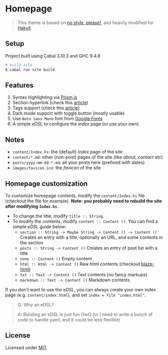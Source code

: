# Homepage

> This theme is based on [no style, please!](https://github.com/riggraz/no-style-please), and heavily modified for [Hakyll](https://jaspervdj.be/hakyll/).

## Setup

Project built using Cabal 3.10.3 and GHC 9.4.8

```sh
# build site
$ cabal run site build
```

## Features

1. Syntax highlighting via [Prism.js](https://prismjs.com)
2. Section hyperlink (check this [article](https://frasertweedale.github.io/blog-fp/posts/2020-12-10-hakyll-section-links.html))
3. Tags support (check this [article](https://myme.no/posts/2023-01-13-adding-tags-to-hakyll.html))
4. Dark mode support with toggle button (mostly usable)
5. Use `Noto Sans Mono` font from [Google Fonts](https://fonts.google.com/noto/specimen/Noto+Sans+Mono)
6. A simple _eDSL_ to configure the _index_ page (or use your own)

## Notes

- `content/Index.hs`: the (default) _index_ page of the site
- `content/*.md`: other (non-post) pages of the site (like _about_, _contact_ etc)
- `posts/yyyy-mm-dd-*.md`: all your posts here (prefixed with dates)
- `images/favicon.ico`: the _favicon_ of the site

## Homepage customization

To customize homepage contents, modify the `content/Index.hs` file (checkout the file for example). __Note: you probably need to rebuild the site after modifying `Index.hs`__.

- To change the title, modify `title :: String`.
- To modify the contents, modify `content :: Content ()`. You can find a simple _eDSL_ guide below:
  - `section :: String -> Maybe String -> Content () -> Content ()` Creates an entry with a title, optionally an URL, and some contents in the section
  - `posts :: String -> Content ()` Creates an entry of post list with a title
  - `none :: Content ()` Empty content
  - `html :: Html -> Content ()` Raw html contents (checkout [blaze-html](https://hackage.haskell.org/package/blaze-html))
  - `txt :: Text -> Content ()` Text contents (no fancy markups)
  - `markdown :: Text -> Content ()` Markdown contents

If you don't want to use the _eDSL_, you can always create your own index page (e.g. `content/index.html`), and set `index = File "index.html"`.

> Q: Why an eDSL?
>
> A: Building an eDSL is just fun OwO (or I need to write a bunch of code to handle yaml, and it could be less flexible)

## License

Licensed under [MIT](https://opensource.org/license/MIT).
